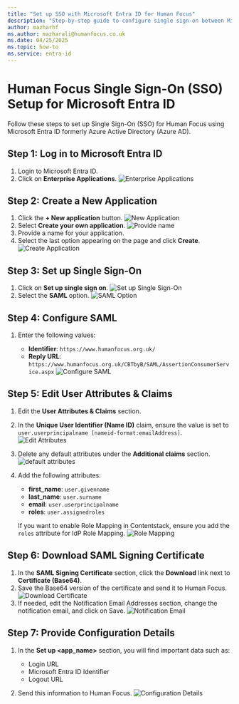 ```yaml
---
title: "Set up SSO with Microsoft Entra ID for Human Focus"
description: "Step-by-step guide to configure single sign-on between Microsoft Entra ID and Human Focus."
author: mazharhf
ms.author: mazharali@humanfocus.co.uk
ms.date: 04/25/2025
ms.topic: how-to
ms.service: entra-id
---
```


# Human Focus Single Sign-On (SSO) Setup for Microsoft Entra ID

Follow these steps to set up Single Sign-On (SSO) for Human Focus using Microsoft Entra ID formerly Azure Active Directory (Azure AD).

## Step 1: Log in to Microsoft Entra ID

1. Login to Microsoft Entra ID.
2. Click on **Enterprise Applications**.
   ![Enterprise Applications](common/HF-overview.png)

## Step 2: Create a New Application

1. Click the **+ New application** button.
   ![New Application](common/HF-allApplication.png)
2. Select **Create your own application**.
   ![Provide name](common/HF-brows.png)
3. Provide a name for your application.
4. Select the last option appearing on the page and click **Create**.
   ![Create Application](common/HF-create.png)

## Step 3: Set up Single Sign-On

1. Click on **Set up single sign on**.
   ![Set up Single Sign-On](common/HF-properties.png)
2. Select the **SAML** option.
   ![SAML Option](common/HF-saml.png)

## Step 4: Configure SAML

1. Enter the following values:

    - **Identifier**: `https://www.humanfocus.org.uk/`
    - **Reply URL**: `https://www.humanfocus.org.uk/CBTbyB/SAML/AssertionConsumerService.aspx`
   ![Configure SAML](common/HF-signOn.png)

## Step 5: Edit User Attributes & Claims

1. Edit the **User Attributes & Claims** section.
2. In the **Unique User Identifier (Name ID)** claim, ensure the value is set to `user.userprincipalname [nameid-format:emailAddress]`.
    ![Edit Attributes](common/HF-manageClaim.png)

3. Delete any default attributes under the **Additional claims** section.
    ![default attributes](common/HF-attribute.png)

4. Add the following attributes:

    - **first_name**: `user.givenname`
    - **last_name**: `user.surname`
    - **email**: `user.userprincipalname`
    - **roles**: `user.assignedroles`

    If you want to enable Role Mapping in Contentstack, ensure you add the `roles` attribute for IdP Role Mapping.
    ![Role Mapping](common/HF-managesave.png)

## Step 6: Download SAML Signing Certificate

1. In the **SAML Signing Certificate** section, click the **Download** link next to **Certificate (Base64)**.
2. Save the Base64 version of the certificate and send it to Human Focus.
   ![Download Certificate](common/HF-samlcert.png)
3. If needed, edit the Notification Email Addresses section, change the notification
email, and click on Save.
   ![Notification Email](common/HF-signcert.png)

## Step 7: Provide Configuration Details

1. In the **Set up <app_name>** section, you will find important data such as:

    - Login URL
    - Microsoft Entra ID Identifier
    - Logout URL

2. Send this information to Human Focus.
   ![Configuration Details](common/HF-setup.png)
